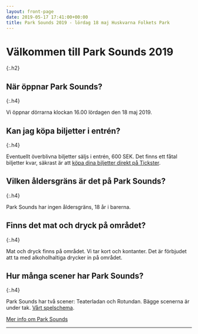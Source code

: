 ```yaml
---
layout: front-page
date: 2019-05-17 17:41:00+00:00
title: Park Sounds 2019 - lördag 18 maj Huskvarna Folkets Park
---
```


# Välkommen till Park Sounds 2019
{:.h2}

## När öppnar Park Sounds?
{:.h4}

Vi öppnar dörrarna klockan 16.00 lördagen den 18 maj 2019.

## Kan jag köpa biljetter i entrén?
{:.h4}

Eventuellt överblivna biljetter säljs i entrén, 600 SEK. Det finns ett fåtal biljetter kvar, säkrast är att <a href="https://secure.tickster.com/mcpx1mu3pkb29hl">köpa dina biljetter direkt på Tickster</a>.

## Vilken åldersgräns är det på Park Sounds?
{:.h4}

Park Sounds har ingen åldersgräns, 18 år i barerna.

## Finns det mat och dryck på området?
{:.h4}

Mat och dryck finns på området. Vi tar kort och kontanter. Det är förbjudet att ta med alkoholhaltiga drycker in på området.

## Hur många scener har Park Sounds?
{:.h4}

Park Sounds har två scener: Teaterladan och Rotundan. Bägge scenerna är under tak. <a href="/spelschema">Vårt spelschema</a>.

<a href="/info">Mer info om Park Sounds</a>

----

